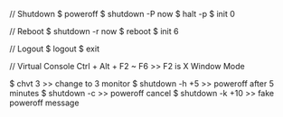 // Shutdown
$ poweroff
$ shutdown -P now
$ halt -p
$ init 0

// Reboot
$ shutdown -r now
$ reboot
$ init 6

// Logout
$ logout
$ exit

// Virtual Console
Ctrl + Alt + F2 ~ F6 >> F2 is X Window Mode

$ chvt 3 >> change to 3 monitor
$ shutdown -h +5 >> poweroff after 5 minutes
$ shutdown -c >> poweroff cancel
$ shutdown -k +10 >> fake poweroff message
